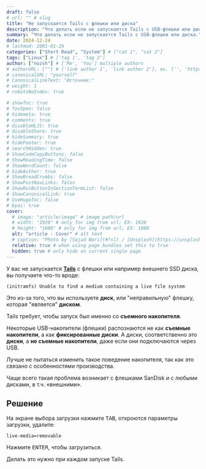 ```yaml
---
draft: false
# url: "" # slug
title: "Не запускается Tails с флешки или диска"
description: "Что делать если не запускается Tails с USB-флешки или диска."
summary: "Что делать если не запускается Tails с USB-флешки или диска."
date: 2024-12-24
# lastmod: 2001-01-29
categories: ["Short Read", "System"] # ["cat 1", "cat 2"]
tags: ["Linux"] # ['tag 1', 'tag 2']
author: ["nozsh"] # ['Me', 'You'] multiple authors
# authorURL: [""] # ['link author 1', 'link author 2'], ex. ['', 'https://example.com']
# canonicalURL: "yourself"
# CanonicalLinkText: "Источник:"
# weight: 1
# robotsNoIndex: true

# showToc: true
# TocOpen: false
# hidemeta: true
# comments: true
# disableHLJS: true
# disableShare: true
# hideSummary: true
# hideFooter: true
# searchHidden: true
# ShowCodeCopyButtons: false
# ShowReadingTime: false
# ShowWordCount: false
# hideAuthor: true
# ShowBreadCrumbs: false
# ShowPostNavLinks: fales
# ShowRssButtonInSectionTermList: false
# ShowCanonicalLink: true
# UseHugoToc: false
# byai: true
cover:
  # image: "article/image" # image path/url
  # width: "1920" # only for img from url; EX: 1920
  # height: "1080" # only for img from url; EX: 1080
  alt: "article - Cover" # alt text
  # caption: "Photo by [Sajad Nori](#?sl) / [Unsplash](https://unsplash.com/?sl)" # display caption under cover
  relative: true # when using page bundles set this to true
  hidden: true # only hide on current single page
---
```


У вас не запускается **[Tails](https://tails.net/?sl)** с флешки или например внешнего SSD диска, вы получаете что-то вроде:

```text
(initramfs) Unable to find a medium containing a live file system
```

Это из-за того, что вы используете **диск**, или "неправильную" флешку, которая "является" **диском**.

Tails требует, чтобы запуск был именно со **съемного накопителя**.

Некоторые USB-накопители (флешки) распознаются не как **съемные накопители**, а как **фиксированные диски**. А диски, соответственно это **диски**, а **не съемные накопители**, даже если они подключаются через USB.

Лучше не пытаться изменить такое поведение накопителя, так как это связано с особенностями производства.

Чаще всего такая проблема возникает с флешками SanDisk и с любыми дисками, в т.ч. «внешними».

## Решение

На экране выбора загрузки нажмите <kbd>TAB</kbd>, откроются параметры загрузки, удалите:

```text
live-media=removable
```

Нажмите <kbd>ENTER</kbd>, чтобы загрузиться.

Делать это нужно при каждом запуске Tails.


